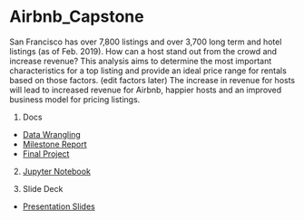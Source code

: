 # Airbnb_Capstone
San Francisco has over 7,800 listings and over 3,700 long term and hotel listings (as of Feb. 2019). How can a host stand out from the crowd and increase revenue? This analysis aims to determine the most important characteristics for a top listing and provide an ideal price range for rentals based on those factors. (edit factors later) The increase in revenue for hosts will lead to increased revenue for Airbnb, happier hosts and an improved business model for pricing listings.

1. Docs 
- [Data Wrangling](https://github.com/jasmineregner/Airbnb_Capstone/blob/master/docs/Data%20Wrangling.pdf)
- [Milestone Report](https://github.com/jasmineregner/Airbnb_Capstone/blob/master/docs/Milestone%20Report.pdf)
- [Final Project](https://github.com/jasmineregner/Airbnb_Capstone/blob/master/docs/Final%20Report.pdf)

2. [Jupyter Notebook](https://github.com/jasmineregner/Airbnb_Capstone/blob/master/Airbnb_Capstone.ipynb)

3. Slide Deck
- [Presentation Slides](https://github.com/jasmineregner/Airbnb_Capstone/blob/master/docs/AIrbnb_Presentation_Slides.pdf)
